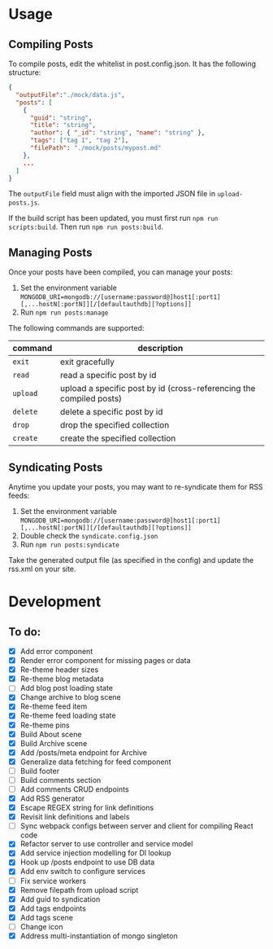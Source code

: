 # Usage

## Compiling Posts
To compile posts, edit the whitelist in post.config.json. It has the following structure:
```json
{
  "outputFile":"./mock/data.js",
  "posts": [
    {
      "guid": "string",
      "title": "string",
      "author": { "_id": "string", "name": "string" },
      "tags": ["tag 1", "tag 2"],
      "filePath": "./mock/posts/mypost.md"
    },
    ...
  ]
}
```
The `outputFile` field must align with the imported JSON file in `upload-posts.js`.

If the build script has been updated, you must first run `npm run scripts:build`.
Then run `npm run posts:build`.

## Managing Posts
Once your posts have been compiled, you can manage your posts:
1. Set the environment variable `MONGODB_URI=mongodb://[username:password@]host1[:port1][,...hostN[:portN]][/[defaultauthdb][?options]]`
2. Run `npm run posts:manage`


The following commands are supported:

command  | description
-------- | -----------
`exit`   | exit gracefully
`read`   | read a specific post by id
`upload` | upload a specific post by id (cross-referencing the compiled posts)
`delete` | delete a specific post by id
`drop`   | drop the specified collection
`create` | create the specified collection

## Syndicating Posts
Anytime you update your posts, you may want to re-syndicate them for RSS feeds:
1. Set the environment variable `MONGODB_URI=mongodb://[username:password@]host1[:port1][,...hostN[:portN]][/[defaultauthdb][?options]]`
2. Double check the `syndicate.config.json`
3. Run `npm run posts:syndicate`

Take the generated output file (as specified in the config) and update the rss.xml on your site.


# Development

## To do:
- [x] Add error component  
- [x] Render error component for missing pages or data  
- [x] Re-theme header sizes  
- [x] Re-theme blog metadata  
- [ ] Add blog post loading state  
- [x] Change archive to blog scene  
- [x] Re-theme feed item  
- [x] Re-theme feed loading state  
- [x] Re-theme pins  
- [x] Build About scene  
- [x] Build Archive scene  
- [x] Add /posts/meta endpoint for Archive  
- [x] Generalize data fetching for feed component  
- [ ] Build footer  
- [ ] Build comments section  
- [ ] Add comments CRUD endpoints  
- [x] Add RSS generator  
- [x] Escape REGEX string for link definitions  
- [x] Revisit link definitions and labels  
- [ ] Sync webpack configs between server and client for compiling React code  
- [x] Refactor server to use controller and service model  
- [x] Add service injection modelling for DI lookup  
- [x] Hook up /posts endpoint to use DB data  
- [x] Add env switch to configure services  
- [ ] Fix service workers  
- [x] Remove filepath from upload script  
- [x] Add guid to syndication  
- [x] Add tags endpoints  
- [x] Add tags scene  
- [ ] Change icon  
- [x] Address multi-instantiation of mongo singleton  

